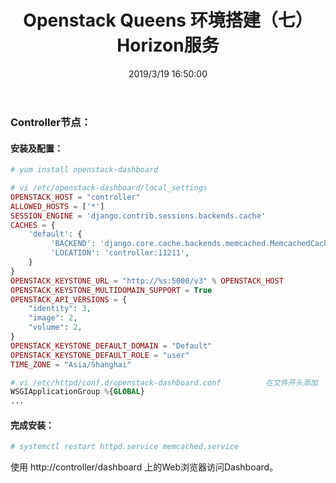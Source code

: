 ﻿---
title: Openstack Queens 环境搭建（七）Horizon服务
tags: [openstack]
categories: Openstack
description: OpenStack项目是一个开源云计算平台，支持所有类型的云环境。该项目旨在实现简单，大规模的可扩展性和丰富的功能。OpenStack通过各种补充服务提供基础架构即服务（IaaS）解决方案。每项服务都提供了一个应用程序编程接口（API），以促进这种集成。本文涵盖了使用适用于具有足够Linux经验的OpenStack新用户的功能性示例体系结构，逐步部署主要OpenStack服务。
date: 2019/3/19 16:50:00
---
### Controller节点：

#### 安装及配置：
```php
# yum install openstack-dashboard

# vi /etc/openstack-dashboard/local_settings
OPENSTACK_HOST = "controller"
ALLOWED_HOSTS = ['*']
SESSION_ENGINE = 'django.contrib.sessions.backends.cache'
CACHES = {
    'default': {
         'BACKEND': 'django.core.cache.backends.memcached.MemcachedCache',
         'LOCATION': 'controller:11211',
    }
}
OPENSTACK_KEYSTONE_URL = "http://%s:5000/v3" % OPENSTACK_HOST
OPENSTACK_KEYSTONE_MULTIDOMAIN_SUPPORT = True
OPENSTACK_API_VERSIONS = {
    "identity": 3,
    "image": 2,
    "volume": 2,
}
OPENSTACK_KEYSTONE_DEFAULT_DOMAIN = "Default"
OPENSTACK_KEYSTONE_DEFAULT_ROLE = "user"
TIME_ZONE = "Asia/Shanghai"
```

```php
# vi /etc/httpd/conf.d/openstack-dashboard.conf          在文件开头添加
WSGIApplicationGroup %{GLOBAL}
...
```

#### 完成安装：
```php
# systemctl restart httpd.service memcached.service
```

使用 http://controller/dashboard 上的Web浏览器访问Dashboard。

